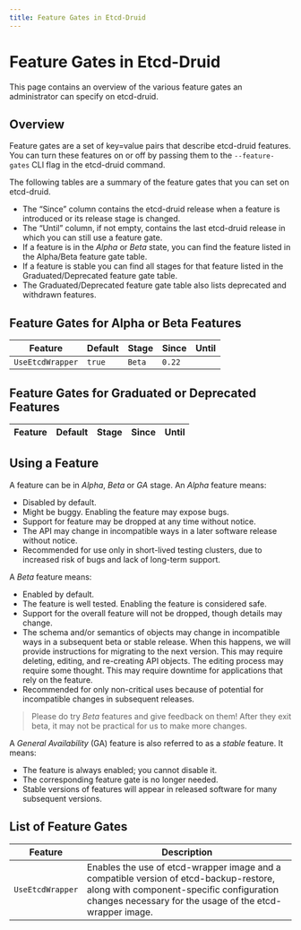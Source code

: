 ```yaml
---
title: Feature Gates in Etcd-Druid
---
```


# Feature Gates in Etcd-Druid

This page contains an overview of the various feature gates an administrator can specify on etcd-druid.

## Overview

Feature gates are a set of key=value pairs that describe etcd-druid features. You can turn these features on or off by passing them to the `--feature-gates` CLI flag in the etcd-druid command.

The following tables are a summary of the feature gates that you can set on etcd-druid.

* The “Since” column contains the etcd-druid release when a feature is introduced or its release stage is changed.
* The “Until” column, if not empty, contains the last etcd-druid release in which you can still use a feature gate.
* If a feature is in the *Alpha* or *Beta* state, you can find the feature listed in the Alpha/Beta feature gate table.
* If a feature is stable you can find all stages for that feature listed in the Graduated/Deprecated feature gate table.
* The Graduated/Deprecated feature gate table also lists deprecated and withdrawn features.

## Feature Gates for Alpha or Beta Features

| Feature          | Default | Stage   | Since  | Until |
|------------------|---------|---------|--------|-------|
| `UseEtcdWrapper` | `true`  | `Beta`  | `0.22` |       |

## Feature Gates for Graduated or Deprecated Features

| Feature | Default | Stage | Since | Until |
|---------|---------|-------|-------|-------|

## Using a Feature

A feature can be in *Alpha*, *Beta* or *GA* stage.
An *Alpha* feature means:

* Disabled by default.
* Might be buggy. Enabling the feature may expose bugs.
* Support for feature may be dropped at any time without notice.
* The API may change in incompatible ways in a later software release without notice.
* Recommended for use only in short-lived testing clusters, due to increased
  risk of bugs and lack of long-term support.

A *Beta* feature means:

* Enabled by default.
* The feature is well tested. Enabling the feature is considered safe.
* Support for the overall feature will not be dropped, though details may change.
* The schema and/or semantics of objects may change in incompatible ways in a
  subsequent beta or stable release. When this happens, we will provide instructions
  for migrating to the next version. This may require deleting, editing, and
  re-creating API objects. The editing process may require some thought.
  This may require downtime for applications that rely on the feature.
* Recommended for only non-critical uses because of potential for
  incompatible changes in subsequent releases.

> Please do try *Beta* features and give feedback on them!
> After they exit beta, it may not be practical for us to make more changes.

A *General Availability* (GA) feature is also referred to as a *stable* feature. It means:

* The feature is always enabled; you cannot disable it.
* The corresponding feature gate is no longer needed.
* Stable versions of features will appear in released software for many subsequent versions.

## List of Feature Gates

| Feature          | Description                                                                                                                                                                                   |
|------------------|-----------------------------------------------------------------------------------------------------------------------------------------------------------------------------------------------|
| `UseEtcdWrapper` | Enables the use of etcd-wrapper image and a compatible version of etcd-backup-restore, along with component-specific configuration changes necessary for the usage of the etcd-wrapper image. |

